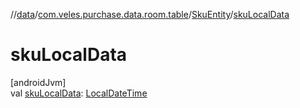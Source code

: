 //[data](../../../index.md)/[com.veles.purchase.data.room.table](../index.md)/[SkuEntity](index.md)/[skuLocalData](sku-local-data.md)

# skuLocalData

[androidJvm]\
val [skuLocalData](sku-local-data.md): [LocalDateTime](https://developer.android.com/reference/kotlin/java/time/LocalDateTime.html)
